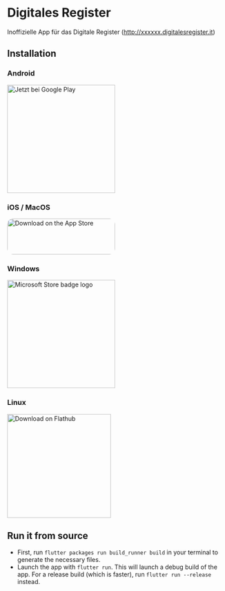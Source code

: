 # Digitales Register

Inoffizielle App für das Digitale Register (http://xxxxxx.digitalesregister.it)

## Installation
### Android
<a href='https://play.google.com/store/apps/details?id=it.digitalesregisterapp&pcampaignid=pcampaignidMKT-Other-global-all-co-prtnr-py-PartBadge-Mar2515-1'><img alt='Jetzt bei Google Play' src='https://play.google.com/intl/en_us/badges/static/images/badges/de_badge_web_generic.png' style="width: 250px;"/></a>

### iOS / MacOS
<a href="https://apps.apple.com/us/app/digitales-register/id1546447854?itsct=apps_box_badge&amp;itscg=30200" style="display: inline-block; overflow: hidden; border-radius: 13px; width: 250px; height: 83px;"><img src="https://tools.applemediaservices.com/api/badges/download-on-the-app-store/black/de-de?size=250x83&amp;releaseDate=1609200000&h=c0c347c2e3e174c681774abe55a01914" alt="Download on the App Store" style="border-radius: 13px; width: 250px; height: 83px;"></a>

### Windows
<a target="_blank" href="https://www.microsoft.com/store/apps/9N3QQ0J3V0HQ?cid=storebadge&amp;ocid=badge">
  <img alt="Microsoft Store badge logo" src="https://getbadgecdn.azureedge.net/images/German_L.png" width="250">
</a>

### Linux
<a href='https://flathub.org/apps/details/io.github.mideb.digitales_register'><img width='240' alt='Download on Flathub' src='https://flathub.org/assets/badges/flathub-badge-en.png'/></a>

## Run it from source
* First, run `flutter packages run build_runner build` in your terminal to generate the necessary files.
* Launch the app with `flutter run`. This will launch a debug build of the app. For a release build (which is faster), run `flutter run --release` instead.
